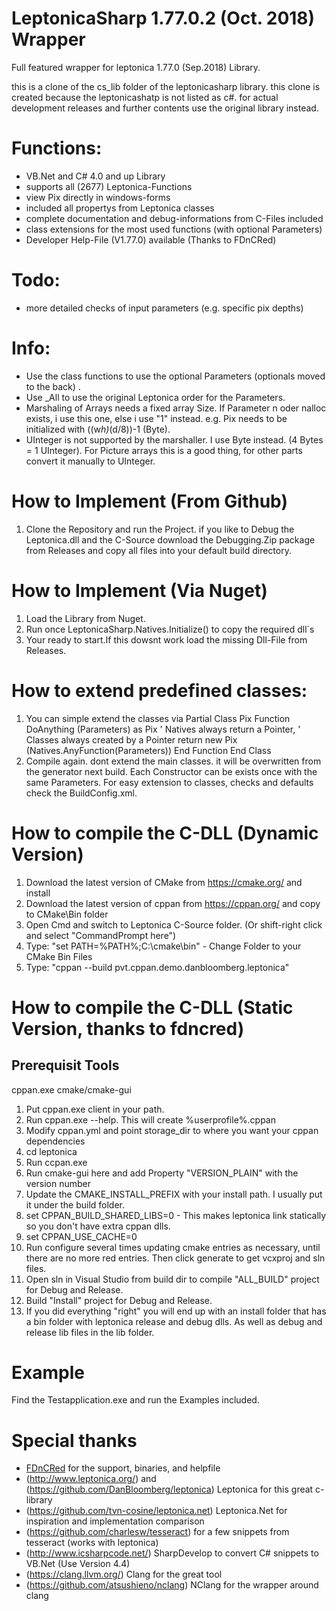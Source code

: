# LeptonicaSharp 1.77.0.2 (Oct. 2018) Wrapper
Full featured wrapper for leptonica 1.77.0 (Sep.2018) Library.

this is a clone of the cs_lib folder of the leptonicasharp library.
this clone is created because the leptonicashatp is not listed as c#.
for actual development releases and further contents use the
original library instead.

# Functions:

- VB.Net and C# 4.0 and up Library
- supports all (2677) Leptonica-Functions
- view Pix directly in windows-forms
- included all propertys from Leptonica classes
- complete documentation and debug-informations from C-Files included
- class extensions for the most used functions (with optional Parameters)
- Developer Help-File (V1.77.0) available (Thanks to FDnCRed)

# Todo:

- more detailed checks of input parameters (e.g. specific pix depths)

# Info:
- Use the class functions to use the optional Parameters (optionals moved to the back) . 
- Use _All to use the original Leptonica order for the Parameters.
- Marshaling of Arrays needs a fixed array Size. If Parameter n oder nalloc exists, i use this one,
  else i use "1" instead. e.g. Pix needs to be initialized with ((w*h)*(d/8))-1 (Byte).
- UInteger is not supported by the marshaller. I use Byte instead. (4 Bytes = 1 UInteger). 
  For Picture arrays this is a good thing, for other parts convert it manually to UInteger.

# How to Implement (From Github)

1. Clone the Repository and run the Project. if you like to Debug the Leptonica.dll
   and the C-Source download the Debugging.Zip package from Releases and copy all files into
   your default build directory.
   
# How to Implement (Via Nuget)

1. Load the Library from Nuget. 
2. Run once LeptonicaSharp.Natives.Initialize() to copy the required dll´s
3. Your ready to start.If this dowsnt work load the missing Dll-File from Releases.

# How to extend predefined classes:

1. You can simple extend the classes via
Partial Class Pix
  Function DoAnything (Parameters) as Pix
    ' Natives always return a Pointer,
    ' Classes always created by a Pointer
    return new Pix (Natives.AnyFunction(Parameters))
  End Function
 End Class
 2. Compile again.
dont extend the main classes. it will be overwritten
from the generator next build. Each Constructor can be
exists once with the same Parameters. For easy extension
to classes, checks and defaults check the BuildConfig.xml.

# How to compile the C-DLL (Dynamic Version)

1. Download the latest version of CMake from https://cmake.org/ and install
2. Download the latest version of cppan from https://cppan.org/ and copy to CMake\Bin folder
3. Open Cmd and switch to Leptonica C-Source folder. (Or shift-right click and select "CommandPrompt here")
4. Type: "set PATH=%PATH%;C:\cmake\bin" - Change Folder to your CMake Bin Files
5. Type: "cppan --build pvt.cppan.demo.danbloomberg.leptonica"

# How to compile the C-DLL (Static Version, thanks to fdncred)

## Prerequisit Tools

cppan.exe
cmake/cmake-gui

1. Put cppan.exe client in your path.
2. Run cppan.exe --help. This will create %userprofile%\.cppan
3. Modify cppan.yml and point storage_dir to where you want your cppan dependencies
4. cd leptonica
5. Run ccpan.exe
6. Run cmake-gui here and add Property "VERSION_PLAIN" with the version number
7. Update the CMAKE_INSTALL_PREFIX with your install path. I usually put it under the build folder.
8. set CPPAN_BUILD_SHARED_LIBS=0 - This makes leptonica link statically so you don't have extra cppan dlls.
9. set CPPAN_USE_CACHE=0
10. Run configure several times updating cmake entries as necessary, until there are no more red entries. Then click generate to get vcxproj and sln files.
11. Open sln in Visual Studio from build dir to compile "ALL_BUILD" project for Debug and Release.
12. Build "Install" project for Debug and Release.
13. If you did everything "right" you will end up with an install folder that has a bin folder with leptonica release and debug dlls. 
    As well as debug and release lib files in the lib folder.

# Example

Find the Testapplication.exe and run the Examples included.

# Special thanks
- [FDnCRed](https://github.com/fdncred) for the support, binaries, and helpfile
- (http://www.leptonica.org/) and (https://github.com/DanBloomberg/leptonica) Leptonica for this great c-library
- (https://github.com/tvn-cosine/leptonica.net) Leptonica.Net for inspiration and implementation comparison
- (https://github.com/charlesw/tesseract) for a few snippets from tesseract (works with leptonica)
- (http://www.icsharpcode.net/) SharpDevelop to convert C# snippets to VB.Net (Use Version 4.4)
- (https://clang.llvm.org/) Clang for the great tool 
- (https://github.com/atsushieno/nclang) NClang for the wrapper around clang
